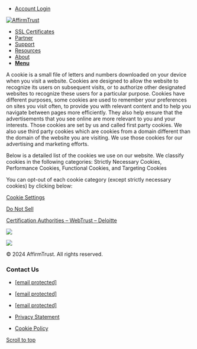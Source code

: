 * [Account Login](https://login.entrust.net/IdentityGuardFederation/authentication/firstFactorAuthentication)

[![AffirmTrust](/wp-content/uploads/2016/08/AffirmTrust_logo_web.png)](https://www.affirmtrust.com/)

* [SSL Certificates](https://www.affirmtrust.com/ssl/)
* [Partner](https://www.affirmtrust.com/partner-advantages/)
* [Support](https://www.affirmtrust.com/support/)
* [Resources](https://www.affirmtrust.com/resources/)
* [About](https://www.affirmtrust.com/about-us/)
* [**Menu**](#)

A cookie is a small file of letters and numbers downloaded on your device when you visit a website. Cookies are designed to allow the website to recognize its users on subsequent visits, or to authorize other designated websites to recognize these users for a particular purpose. Cookies have different purposes, some cookies are used to remember your preferences on sites you visit often, to provide you with relevant content and to help you navigate between pages more efficiently. They also help ensure that the advertisements that you see online are more relevant to you and your interests. Those cookies are set by us and called first party cookies. We also use third party cookies which are cookies from a domain different than the domain of the website you are visiting. We use those cookies for our advertising and marketing efforts.

Below is a detailed list of the cookies we use on our website. We classify cookies in the following categories: Strictly Necessary Cookies, Performance Cookies, Functional Cookies, and Targeting Cookies

You can opt-out of each cookie category (except strictly necessary cookies) by clicking below:

[Cookie Settings](javascript:window.Osano.cm.showDrawer('osano-cm-dom-info-dialog-open'))

[Do Not Sell](javascript:window.Osano.cm.showDoNotSell())

[Certification Authorities – WebTrust – Deloitte](https://www.cpacanada.ca/webtrustseal?sealid=11138)

[![](/wp-content/uploads/WebTrust_BR-SSL.jpg)](https://www.cpacanada.ca/webtrustseal?sealid=11139)

[![](/wp-content/uploads/WebTrust_ExtendedValidation.jpg)](https://www.cpacanada.ca/webtrustseal?sealid=11140)

© 2024 AffirmTrust. All rights reserved.

### Contact Us

* [\[email protected\]](https://www.affirmtrust.com/cdn-cgi/l/email-protection)
* [\[email protected\]](https://www.affirmtrust.com/cdn-cgi/l/email-protection)
* [\[email protected\]](https://www.affirmtrust.com/cdn-cgi/l/email-protection)

* [Privacy Statement](https://www.affirmtrust.com/privacy-statement/)
* [Cookie Policy](https://www.affirmtrust.com/cookie-policy/)

[Scroll to top](#top "Scroll to top")